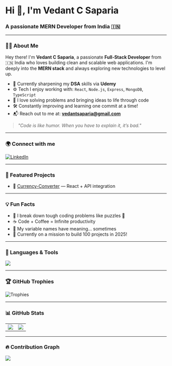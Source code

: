 # Hi 👋, I'm Vedant C Saparia
### A passionate MERN Developer from India 🇮🇳

---

### 👨‍💻 About Me

Hey there! I'm **Vedant C Saparia**, a passionate **Full-Stack Developer** from 🇮🇳 India who loves building clean and scalable web applications. I'm deeply into the **MERN stack** and always exploring new technologies to level up.

- 🌱 Currently sharpening my **DSA** skills via **Udemy**
- ⚙️ Tech I enjoy working with: `React`, `Node.js`, `Express`, `MongoDB`, `TypeScript`
- 🧠 I love solving problems and bringing ideas to life through code
- 🛠️ Constantly improving and learning one commit at a time!
- 📬 Reach out to me at: **vedantsaparia@gmail.com**

> *"Code is like humor. When you have to explain it, it’s bad."*

---

### 🌍 Connect with me

<p>
  <a href="www.linkedin.com/in/vedant-saparia1130" target="_blank"><img alt="LinkedIn" src="https://img.shields.io/badge/-LinkedIn-blue?style=flat-square&logo=Linkedin&logoColor=white" /></a>
<!--   <a href="mailto:vedantsaparia@gmail.com"><img alt="Gmail" src="https://img.shields.io/badge/-Gmail-red?style=flat-square&logo=gmail&logoColor=white" /></a>
  <a href="https://twitter.com/yourhandle" target="_blank"><img alt="Twitter" src="https://img.shields.io/badge/-Twitter-1DA1F2?style=flat-square&logo=twitter&logoColor=white" /></a> -->
</p>

---

### 🧩 Featured Projects

- 💱 [Currency-Converter](https://github.com/Vedant1130/Currency-Converter) — React + API integration  

---

### 💡 Fun Facts

- 🧠 I break down tough coding problems like puzzles 🧩
- ☕ Code + Coffee = Infinite productivity
- 🧵 My variable names have meaning... sometimes
- 🎯 Currently on a mission to build 100 projects in 2025!

---

### 🧰 Languages & Tools

<p>
  <img src="https://skillicons.dev/icons?i=html,css,js,ts,react,nodejs,express,mongodb,mysql,tailwind,bootstrap,git,angular" />
</p>

---

### 🏆 GitHub Trophies

![Trophies](https://github-profile-trophy.vercel.app/?username=vedant1130&theme=darkhub&margin-w=10&margin-h=10)

---

### 📊 GitHub Stats

<table>
  <tr>
    <td>
      <img src="https://github-readme-stats.vercel.app/api?username=vedant1130&show_icons=true&locale=en" />
    </td>
    <td>
      <img src="https://github-readme-stats.vercel.app/api/top-langs?username=vedant1130&layout=compact&show_icons=true&locale=en" />
    </td>
  </tr>
</table>

---

### 🔥 Contribution Graph

<img src="https://github-readme-activity-graph.vercel.app/graph?username=vedant1130&theme=react-dark" />
